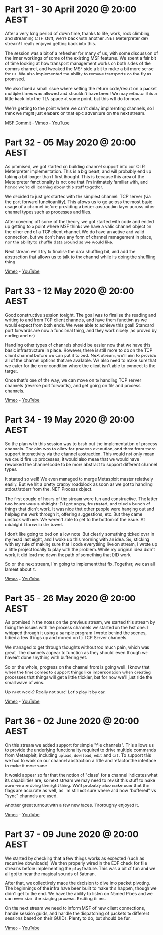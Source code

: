 # Part 31 - 30 April 2020 @ 20:00 AEST

After a very long period of down time, thanks to life, work, rock climbing, and streaming CTF stuff, we're back with another .NET Meterpreter dev stream! I really enjoyed getting back into this.

The session was a bit of a refresher for many of us, with some discussion of the inner workings of some of the existing MSF features. We spent a fair bit of time looking at how transport management works on both sides of the comms channel, and tweaked the MSF side a bit to make a bit more sense for us. We also implemented the ability to remove transports on the fly as promised.

We also fixed a small issue where setting the return code/result on a packet multiple times was allowed and shouldn't have been! We may refactor this a little back into the TLV space at some point, but this will do for now.

We're getting to the point where we can't delay implmenting channels, so I think we might just embark on that epic adventure on the next stream.

[MSF Commit](https://github.com/OJ/metasploit-framework/commit/912329c6fbe8158f20194df82e72691853d7ee09) - [Vimeo](https://vimeo.com/413547361) - [YouTube](https://youtu.be/7oICP27gCAE)

# Part 32 - 05 May 2020 @ 20:00 AEST

As promised, we got started on building channel support into our CLR Meterpreter implementation. This is a big beast, and will probably end up taking a bit longer than I first thought. This is because this area of the Meterpreter functionality is not one that I'm intimately familiar with, and hence we're all learning about this stuff together.

We decided to just get started with the simplest channel: TCP server (via the port forward functioanlity). This allows us to ge across the most basic usage of a channel before providing a better abstraction layer across other channel types such as processes and files.

After covering off some of the theory, we got started with code and ended up getting to a point where MSF thinks we have a valid channel object on the other end of a TCP client channel. We do have an active and valid connection, but we don't have any form of channel management in place, nor the ability to shuffle data around as we would like.

Next stream we'll try to finalise the data shuffling bit, and add the abstraction that allows us to talk to the channel while its doing the shuffling thing.

[Vimeo](https://vimeo.com/415118815) - [YouTube](https://youtu.be/JgW4ks6L-z4)

# Part 33 - 12 May 2020 @ 20:00 AEST

Good constructive session tonight. The goal was to finalise the reading and writing to and from TCP client channels, and have them function as we would expect from both ends. We were able to achieve this goal! Standard port forwards are now a funcional thing, and they work nicely (as proved by curling and nc).

Handling other types of channels should be easier now that we have this basic infrastructure in place. However, there is still more to do on the TCP client channel before we can put it to bed. Next stream, we'll aim to provide all of the channel options that are available. We also need to make sure that we cater for the error condition where the client isn't able to connect to the target.

Once that's one of the way, we can move on to handling TCP server channels (reverse port forwards), and get going on file and process channels.

[Vimeo](https://vimeo.com/417591044) - [YouTube](https://youtu.be/REU09qYkTrI)

# Part 34 - 19 May 2020 @ 20:00 AEST

So the plan with this session was to bash out the implementation of process channels. The aim was to allow for process execution, and them from there support interactivity via the channel abstraction. This would not only mean we could fire up processes, it would also mean that we would have reworked the channel code to be more abstract to support different channel types.

It started so well! We even managed to merge Metasploit master relatively easily. But we hit a pretty crappy roadblock as soon as we got to handling stdout/stderr from the .NET Process object.

The first couple of hours of the stream were fun and constructive. The latter two hours were a shitfight :D I got angry, frustrated, and tried a bunch of things that didn't work. It was nice that other people were hanging out and helping me work through it, offering suggestions, etc. But they came unstuck with me. We weren't able to get to the bottom of the issue. At midnight I threw in the towel.

I don't like going to bed on a low note. But clearly something ticked over in my head last night, and I woke up this morning with an idea. So, sticking with my rule of making sure that I code everything live on stream, I wrote up a little project locally to play with the problem. While my original idea didn't work, it did lead me down the path of something that DID work.

So on the next stream, I'm going to implement that fix. Together, we can all lament about it.

[Vimeo](https://vimeo.com/420533237) - [YouTube](https://youtu.be/WLNiJWSAVmo)

# Part 35 - 26 May 2020 @ 20:00 AEST

As promised in the notes on the previous stream, we started this stream by fixing the issues with the process channels we started on the last one. I whipped through it using a sample program I wrote behind the scenes, tidied a few things up and moved on to TCP Server channels.

We managed to get through thoughts without too much pain, which was great. The channels appear to function as they should, even though we haven't done anything with buffering yet.

So on the whole, progress on the channel front is going well. I know that when the time comes to support things like impersonation when creating processes that things will get a little trickier, but for now we'll just ride the small wave of wins.

Up next week? Really not sure! Let's play it by ear.

[Vimeo](https://vimeo.com/422770738) - [YouTube](httpsi//youtu.be/WLNiJWSAVmo)

# Part 36 - 02 June 2020 @ 20:00 AEST

On this stream we added support for simple "file channels". This allows us to provide the underlying functionality required to drive multiple commands from Metasploit, including `upload`, `download`, `edit` and `cat`. To support this we had to work on our channel abstraction a little and refactor the interface to make it more sane.

It would appear so far that the notion of "class" for a channel indicates what its capabilities are, so next stream we may need to revisit this stuff to make sure we are doing the right thing. We'll probably also make sure that the flags are accurate as well, as I'm still not sure where and how "buffered" vs "sync" channels are used.

Another great turnout with a few new faces. Thoroughly enjoyed it.

[Vimeo](https://vimeo.com/425109674) - [YouTube](https://youtu.be/b9smcKzwj2k)

# Part 37 - 09 June 2020 @ 20:00 AEST

We started by checking that a few things works as expected (such as recursive downloads). We then properly wired in the EOF check for file streams before implementing the `play` feature. This was a bit of fun and we all got to hear the magical sounds of Batman.

After that, we collectively made the decision to dive into packet pivoting. The beginnings of the infra have been built to make this happen, though we didn't get to the end. We have the ability to listen on Named Pipes and we can even start the staging process. Exciting times.

On the next stream we need to inform MSF of new client connections, handle session guids, and handle the dispatching of packets to different sessions based on their GUIDs. Plenty to do, but should be fun.

[Vimeo](https://vimeo.com/427362794) - [YouTube](https://youtu.be/DuOeCfOQxBQ)
